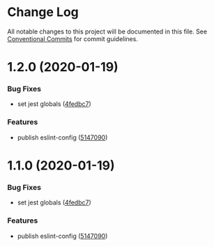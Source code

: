 # Change Log

All notable changes to this project will be documented in this file.
See [Conventional Commits](https://conventionalcommits.org) for commit guidelines.

# 1.2.0 (2020-01-19)


### Bug Fixes

* set jest globals ([4fedbc7](https://github.com/sub-tv/javascript/commit/4fedbc7f74290af31aa2f0f7ac5598b3a096d9fe))


### Features

* publish eslint-config ([5147090](https://github.com/sub-tv/javascript/commit/5147090ebb25e59122ae92aa1d6bf06d275cb3a4))





# 1.1.0 (2020-01-19)


### Bug Fixes

* set jest globals ([4fedbc7](https://github.com/sub-tv/javascript/commit/4fedbc7f74290af31aa2f0f7ac5598b3a096d9fe))


### Features

* publish eslint-config ([5147090](https://github.com/sub-tv/javascript/commit/5147090ebb25e59122ae92aa1d6bf06d275cb3a4))
